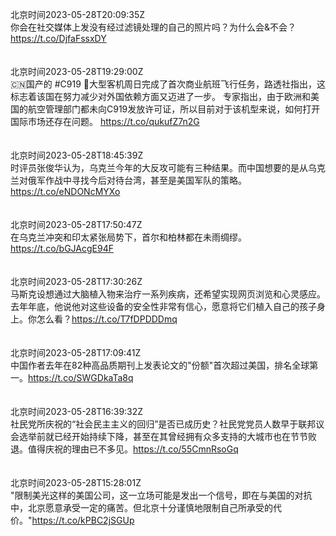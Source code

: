 北京时间2023-05-28T20:09:35Z<br>你会在社交媒体上发没有经过滤镜处理的自己的照片吗？为什么会&amp;不会？https://t.co/DjfaFssxDY<br><br><br>北京时间2023-05-28T19:29:00Z<br>🇨🇳国产的 #C919 🛫大型客机周日完成了首次商业航班飞行任务，路透社指出，这标志着该国在努力减少对外国依赖方面又迈进了一步。
专家指出，由于欧洲和美国的航空管理部门都未向C919发放许可证，所以目前对于该机型来说，如何打开国际市场还存在问题。
https://t.co/qukufZ7n2G<br><br><br>北京时间2023-05-28T18:45:39Z<br>时评员张俊华认为，乌克兰今年的大反攻可能有三种结果。而中国想要的是从乌克兰对俄军作战中寻找今后对待台湾，甚至是美国军队的策略。https://t.co/eNDONcMYXo<br><br><br>北京时间2023-05-28T17:50:47Z<br>在乌克兰冲突和印太紧张局势下，首尔和柏林都在未雨绸缪。https://t.co/bGJAcgE94F<br><br><br>北京时间2023-05-28T17:30:26Z<br>马斯克设想通过大脑植入物来治疗一系列疾病，还希望实现网页浏览和心灵感应。去年年底，他说他对这些设备的安全性非常有信心，愿意将它们植入自己的孩子身上。你怎么看？https://t.co/T7fDPDDDmq<br><br><br>北京时间2023-05-28T17:09:41Z<br>中国作者去年在82种高品质期刊上发表论文的"份额"首次超过美国，排名全球第一。https://t.co/SWGDkaTa8q<br><br><br>北京时间2023-05-28T16:39:32Z<br>社民党所庆祝的“社会民主主义的回归”是否已成历史？社民党党员人数早于联邦议会选举前就已经开始持续下降，甚至在其曾经拥有众多支持的大城市也在节节败退。值得庆祝的理由已不多见。https://t.co/55CmnRsoGq<br><br><br>北京时间2023-05-28T15:28:01Z<br>"限制美光这样的美国公司，这一立场可能是发出一个信号，即在与美国的对抗中，北京愿意承受一定的痛苦。但北京十分谨慎地限制自己所承受的代价。"https://t.co/kPBC2jSGUp<br><br><br>